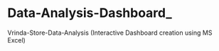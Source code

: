 # Data-Analysis-Dashboard_
Vrinda-Store-Data-Analysis (Interactive Dashboard creation using MS Excel)

